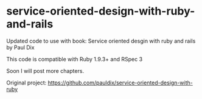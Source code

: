 service-oriented-design-with-ruby-and-rails
===========================================

Updated code to use with book: Service oriented desgin with ruby and rails by Paul Dix

This code is compatible with Ruby 1.9.3+ and RSpec 3

Soon I will post more chapters.

Original project: https://github.com/pauldix/service-oriented-design-with-ruby
